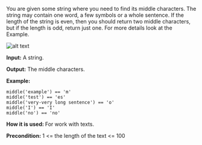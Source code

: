 You are given some string where you need to find its middle characters. The string may contain one word, a few symbols or a whole sentence. If the length of the string is even, then you should return two middle characters, but if the length is odd, return just one. For more details look at the Example.

![alt text](https://py-static.checkio.org/media/task/media/201695a7b7b341a6bac4d97269d1a341/middle.png)

<b>Input:</b> A string.

<b>Output:</b> The middle characters.

<b>Example:</b>
```
middle('example') == 'm'
middle('test') == 'es'    
middle('very-very long sentence') == 'o'
middle('I') == 'I'
middle('no') == 'no'
```

<b>How it is used: </b>For work with texts.

<b>Precondition:</b>
1 <= the length of the text <= 100